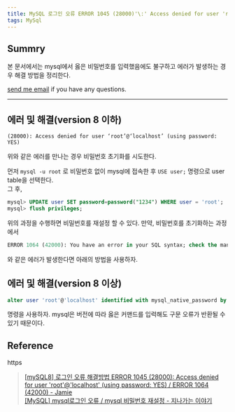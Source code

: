 ```yaml
---
title: MySQL 로그인 오류 ERROR 1045 (28000)'\:' Access denied for user 'root'@'localhost' (using password'\:' YES) 
tags: MySql
---
```


## Summry

본 문서에서는 mysql에서 옳은 비밀번호를 입력했음에도 불구하고 에러가 발생하는 경우 해결 방법을 정리한다.  

[send me email](mailto:jewel7492@gmail.com) if you have any questions.

<!--more-->

---

## 에러 및 해결(version 8 이하)

```
(28000): Access denied for user ‘root’@‘localhost’ (using password: YES)
```

위와 같은 에러를 만나는 경우 비밀번호 초기화를 시도한다.  

먼저 ```mysql -u root``` 로 비밀번호 없이 mysql에 접속한 후 ```USE user;``` 명령으로 user table을 선택한다.  
그 후,

```sql
mysql> UPDATE user SET password=password("1234") WHERE user = 'root';
mysql> flush privileges;
```

위의 과정을 수행하면 비밀번호를 재설정 할 수 있다. 만약, 비밀번호를 초기화하는 과정에서  

```sql
ERROR 1064 (42000): You have an error in your SQL syntax; check the manual that corresponds to your MySQL server version for the right syntax to use near ’(“1234”) where user = ‘root” at line 1
```

와 같은 에러가 발생한다면 아래의 방법을 사용하자.

## 에러 및 해결(version 8 이상)

```sql
alter user 'root'@'localhost' identified with mysql_native_password by 'new_password';
```

명령을 사용하자. mysql은 버전에 따라 옳은 커맨드를 입력해도 구문 오류가 반환될 수 있기 때문이다.  

## Reference
https
> [[mySQL8] 로그인 오류 해결방법 ERROR 1045 (28000): Access denied for user 'root'@'localhost' (using password: YES) / ERROR 1064 (42000) - Jamie](https://2vup.com/mysql-password/)  
> [[MySQL] mysql로그인 오류 / mysql 비밀번호 재설정 - 지나가는 이야기](https://passing-story.tistory.com/142)  
